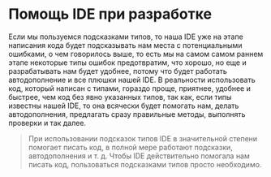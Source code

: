 # Помощь IDE при разработке

Если мы пользуемся подсказками типов, то наша IDE уже на этапе написания кода будет подсказывать нам места с потенциальными ошибками, о чем говорилось выше, то есть мы на самом самом раннем этапе некоторые типы ошибок предотвратим, что хорошо, но еще и разрабатывать нам будет удобнее, потому что будет работать автодополнение и все плюшки нашей IDE. В реальности использовать код, который написан с типами, гораздо проще, приятнее, удобнее и быстрее, чем код без явно указанных типов, так как, если типы известны нашей IDE, то она всячески будет помогать нам, делать автодополнения, предлагать сразу правильные методы, выполнять проверки и так далее.

> При использовании подсказок типов IDE в значительной степени помогает писать код, в полной мере работают подсказки, автодополнения и т. д. Чтобы IDE действительно помогала нам писать код, пользоваться подсказками типов просто необходимо.
